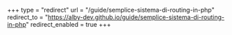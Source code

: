 +++
type = "redirect"
url = "/guide/semplice-sistema-di-routing-in-php"
redirect_to = "https://alby-dev.github.io/guide/semplice-sistema-di-routing-in-php"
redirect_enabled = true
+++